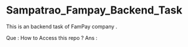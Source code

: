 # Sampatrao_Fampay_Backend_Task
This is an backend task of FamPay company .


Que : How to Access this repo ?
Ans : 
